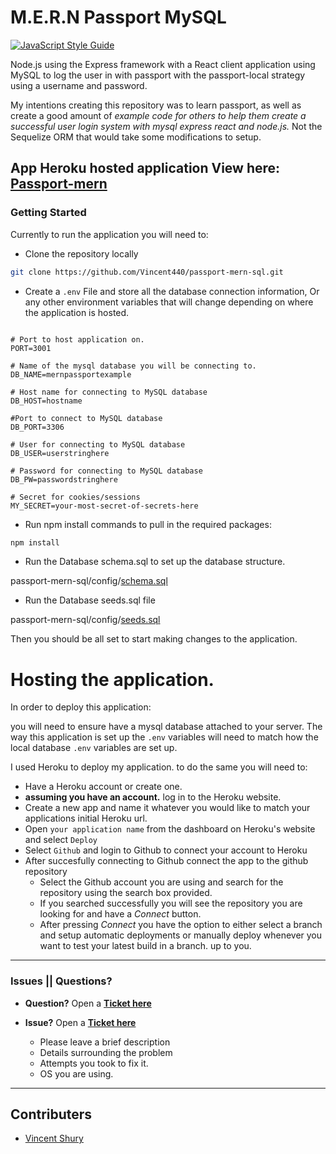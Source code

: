 # M.E.R.N Passport MySQL
[![JavaScript Style Guide](https://img.shields.io/badge/code_style-standard-brightgreen.svg)](https://standardjs.com)

Node.js using the Express framework with a React client application using MySQL to log the user in with passport with the passport-local strategy using a username and password. 

My intentions creating this repository was to learn passport, as well as create a good amount of _example code for others to help them create a successful user login system with mysql express react and node.js._
Not the Sequelize ORM that would take some modifications to setup.

__App Heroku hosted application View here: [Passport-mern](https://passport-mern.Herokuapp.com/)__
---

### Getting Started

Currently to run the application you will need to:

 * Clone the repository locally
```bash
git clone https://github.com/Vincent440/passport-mern-sql.git
```

* Create a `.env` File and store all the database connection information,
Or any other environment variables that will change depending on where the application is hosted. 
```env

# Port to host application on.
PORT=3001

# Name of the mysql database you will be connecting to.
DB_NAME=mernpassportexample

# Host name for connecting to MySQL database
DB_HOST=hostname

#Port to connect to MySQL database
DB_PORT=3306

# User for connecting to MySQL database
DB_USER=userstringhere

# Password for connecting to MySQL database
DB_PW=passwordstringhere

# Secret for cookies/sessions 
MY_SECRET=your-most-secret-of-secrets-here

```

* Run npm install commands to pull in the required packages:
```bash
npm install
```

* Run the Database schema.sql to set up the database structure.

passport-mern-sql/config/[schema.sql](../config/schema.sql)

* Run the Database seeds.sql file

passport-mern-sql/config/[seeds.sql](../config/seeds.sql)

Then you should be all set to start making changes to the application. 

# Hosting the application.

In order to deploy this application:

you will need to ensure have a mysql database attached to your server. The way this application is set up the `.env` variables will need to match how the local database `.env` variables are set up. 

I used Heroku to deploy my application.
to do the same you will need to:
* Have a Heroku account or create one. 
* **assuming you have an account.** log in to the Heroku website.
* Create a new app and name it whatever you would like to match your applications initial Heroku url. 
* Open `your application name` from the dashboard on Heroku's website and select `Deploy`
* Select `Github` and login to Github to connect your account to Heroku
* After succesfully connecting to Github connect the app to the github repository
  * Select the Github account you are using and search for the repository using the search box provided.
  * If you searched successfully you will see the repository you are looking for and have a *Connect* button.
  * After pressing *Connect* you have the option to either select a branch and setup automatic deployments or manually deploy whenever you want to test your latest build in a branch. up to you. 
---
### Issues || Questions?
* **Question?** Open a **[Ticket here](https://github.com/Vincent440/passport-mern-sql/issues/new)**

* **Issue?** Open a **[Ticket here](https://github.com/Vincent440/passport-mern-sql/issues/new)**
  * Please leave a brief description
  * Details surrounding the problem
  * Attempts you took to fix it.
  * OS you are using.


---
## Contributers

* [Vincent Shury](https://vincent440.github.io/)
